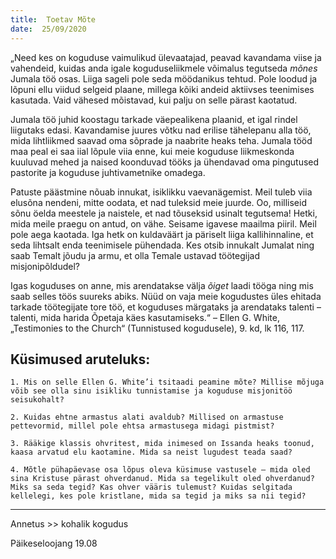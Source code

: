 ```yaml
---
title:  Toetav Mõte
date:  25/09/2020
---
```


„Need kes on koguduse vaimulikud ülevaatajad, peavad kavandama viise ja vahendeid, kuidas anda igale koguduseliikmele võimalus tegutseda _mõnes_ Jumala töö osas. Liiga sageli pole seda möödanikus tehtud. Pole loodud ja lõpuni ellu viidud selgeid plaane, millega kõiki andeid aktiivses teenimises kasutada. Vaid vähesed mõistavad, kui palju on selle pärast kaotatud.

Jumala töö juhid koostagu tarkade väepealikena plaanid, et igal rindel liigutaks edasi. Kavandamise juures võtku nad erilise tähelepanu alla töö, mida lihtliikmed saavad oma sõprade ja naabrite heaks teha. Jumala tööd maa peal ei saa iial lõpule viia enne, kui meie koguduse liikmeskonda kuuluvad mehed ja naised koonduvad tööks ja ühendavad oma pingutused pastorite ja koguduse juhtivametnike omadega.

Patuste päästmine nõuab innukat, isiklikku vaevanägemist. Meil tuleb viia elusõna nendeni, mitte oodata, et nad tuleksid meie juurde. Oo, milliseid sõnu öelda meestele ja naistele, et nad tõuseksid usinalt tegutsema! Hetki, mida meile praegu on antud, on vähe. Seisame igavese maailma piiril. Meil pole aega kaotada. Iga hetk on kuldaväärt ja päriselt liiga kallihinnaline, et seda lihtsalt enda teenimisele pühendada. Kes otsib innukalt Jumalat ning saab Temalt jõudu ja armu, et olla Temale ustavad töötegijad misjonipõldudel?

Igas koguduses on anne, mis arendatakse välja _õiget_ laadi tööga ning mis saab selles töös suureks abiks. Nüüd on vaja meie kogudustes üles ehitada tarkade töötegijate tore töö, et koguduses märgataks ja arendataks talenti – talenti, mida harida Õpetaja käes kasutamiseks.“ – Ellen G. White, „Testimonies to the Church“ (Tunnistused kogudusele), 9. kd, lk 116, 117.

## Küsimused aruteluks:

`1. Mis on selle Ellen G. White’i tsitaadi peamine mõte? Millise mõjuga võib see olla sinu isikliku tunnistamise ja koguduse misjonitöö seisukohalt?`

`2. Kuidas ehtne armastus alati avaldub? Millised on armastuse pettevormid, millel pole ehtsa armastusega midagi pistmist?`

`3. Rääkige klassis ohvritest, mida inimesed on Issanda heaks toonud, kaasa arvatud elu kaotamine. Mida sa neist lugudest teada saad?`

`4. Mõtle pühapäevase osa lõpus oleva küsimuse vastusele – mida oled sina Kristuse pärast ohverdanud. Mida sa tegelikult oled ohverdanud? Miks sa seda tegid? Kas ohver vääris tulemust? Kuidas selgitada kellelegi, kes pole kristlane, mida sa tegid ja miks sa nii tegid?`

---

Annetus >> kohalik kogudus  

Päikeseloojang 19.08
